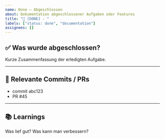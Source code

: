 ```yaml
---
name: Done – Abgeschlossen
about: Dokumentation abgeschlossener Aufgaben oder Features
title: "🏁 [DONE] - "
labels: ["status: done", "documentation"]
assignees: []
---
```


## ✅ Was wurde abgeschlossen?

Kurze Zusammenfassung der erledigten Aufgabe.

---

## 🔗 Relevante Commits / PRs

- commit abc123
- PR #45

---

## 📚 Learnings

Was lief gut? Was kann man verbessern?
